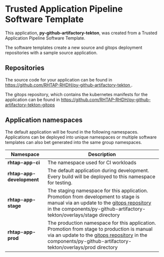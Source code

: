 # Trusted Application Pipeline Software Template

This application, **py-github-artifactory-tekton**, was created from a Trusted Application Pipeline Software Template.

The software templates create a new source and gitops deployment repositories with a sample source application. 

## Repositories

The source code for your application can be found in [https://github.com/RHTAP-RHDH/py-github-artifactory-tekton ](https://github.com/RHTAP-RHDH/py-github-artifactory-tekton ).
 
The gitops repository, which contains the kubernetes manifests for the application can be found in 
[https://github.com/RHTAP-RHDH/py-github-artifactory-tekton-gitops ](https://github.com/RHTAP-RHDH/py-github-artifactory-tekton-gitops ) 

## Application namespaces 

The default application will be found in the following namespaces. Applications can be deployed into unique namespaces or multiple software templates can also bet generated into the same group namespaces.  

|  Namespace   |  Description   |  
| -------- | -------- |
| **rhtap-app-ci** | The namespace used for CI workloads |
| **rhtap-app-development** | The default application during development. Every build will be deployed to this namespace for testing. |
| **rhtap-app-stage** | The staging namespace for this application. Promotion from development to stage is manual via an update to the [gitops repository](https://github.com/RHTAP-RHDH/py-github-artifactory-tekton-gitops ) in the components/py-github-artifactory-tekton/overlays/stage directory |
| **rhtap-app-prod** | The production namespace for this application. Promotion from stage to production is manual via an update to the [gitops repository](https://github.com/RHTAP-RHDH/py-github-artifactory-tekton-gitops ) in the components/py-github-artifactory-tekton/overlays/prod directory |